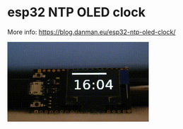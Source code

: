 # esp32 NTP OLED clock
More info:  https://blog.danman.eu/esp32-ntp-oled-clock/

![esp32-oled.gif](esp32-oled.gif)

